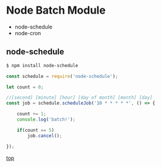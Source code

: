 # Node Batch Module


- node-schedule
- node-cron



## node-schedule

```bash
$ npm install node-schedule
```

```js
const schedule = require('node-schedule');

let count = 0;

//[second] [minute] [hour] [day of month] [month] [day]
const job = schedule.scheduleJob('10 * * * * *', () => {

    count += 1;
    console.log('batch!');

    if(count == 5)
        job.cancel();

});
```



[top](#)
